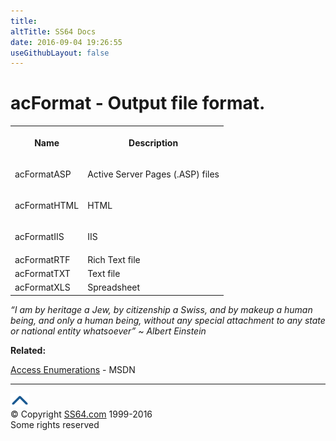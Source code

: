```yaml
---
title:
altTitle: SS64 Docs
date: 2016-09-04 19:26:55
useGithubLayout: false
---
```

<!-- #BeginLibraryItem "/Library/head_access.lbi" --><!-- #EndLibraryItem --><h1>acFormat - Output file format.</h1>
<table><tbody><tr><th><p>Name</p></th><th><p>Description</p></th></tr>
<tr><td><p>acFormatASP</p></td><td><p>Active Server Pages (.ASP) files</p></td></tr>
<tr><td><p>acFormatHTML</p></td><td><p>HTML</p></td></tr>
<tr><td><p>acFormatIIS</p></td><td><p>IIS</p></td></tr>
<tr>
<td>acFormatRTF</td>
<td>Rich Text file </td>
</tr>
<tr>
<td>acFormatTXT</td>
<td>Text file </td>
</tr>
<tr>
<td>acFormatXLS</td>
<td>Spreadsheet</td>
</tr>
</tbody></table>
<p class="quote"><i>“I am by heritage a Jew, by citizenship a Swiss, and by makeup a human being, and only a human being, without any special attachment to any state or national entity whatsoever” ~ Albert Einstein</i></p>
<p><b>Related:</b></p>
<p><a href="http://msdn.microsoft.com/en-us/library/ff841597.aspx">Access Enumerations</a> - MSDN </p><!-- #BeginLibraryItem "/Library/foot_access.lbi" --><p>
<!-- access -->

<hr>
<div id="bl" class="footer"><a href="acformat.html#"><img src="../images/top.png" width="30" height="22" alt="Back to the Top"></a></div>
<div id="br" class="footer, tagline">© Copyright <a href="http://ss64.com/">SS64.com</a> 1999-2016<br>
Some rights reserved</div><!-- #EndLibraryItem -->

